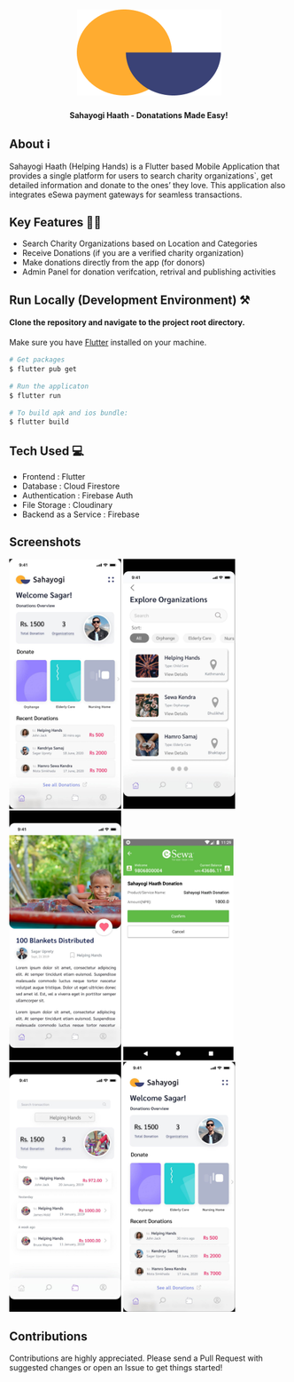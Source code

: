 <h1 align="center">
 <img src="./logo.png" />
</h1>
<h4 align="center"><b> Sahayogi Haath - Donatations Made Easy!</b></h4>
<div align="center">

</div>

## About ℹ️ 

Sahayogi Haath (Helping Hands) is a Flutter based Mobile Application that provides a single platform for users to search charity organizations`, get detailed information and donate to the ones’ they love. This application also integrates eSewa payment gateways for seamless transactions. 

## Key Features 🧑‍💻

- Search Charity Organizations based on Location and Categories
- Receive Donations (if you are a verified charity organization)
- Make donations directly from the app (for donors)
- Admin Panel for donation verifcation, retrival and publishing activities

## Run Locally (Development Environment) ⚒️

#### Clone the repository and navigate to the project root directory. 
Make sure you have [Flutter](https://docs.flutter.dev/get-started/install) installed on your machine.

```bash
# Get packages
$ flutter pub get
```

```bash
# Run the applicaton
$ flutter run
```

```bash
# To build apk and ios bundle:
$ flutter build
```

## Tech Used 💻

- Frontend : Flutter
- Database : Cloud Firestore
- Authentication : Firebase Auth
- File Storage : Cloudinary
- Backend as a Service : Firebase

  
## Screenshots 

  <img src="./screenshots/dashboard.jpeg" height=450 />
  <img src="./screenshots/explore.jpeg" height=450 />
  <img src="./screenshots/org-detail.jpeg" height=450 />
  <img src="./screenshots/esewa.jpeg" height=400/>
  <img src="./screenshots/donations.jpeg" height=450 />
  <img src="screenshots/dashboard.jpeg" height=450 />
  

## Contributions

Contributions are highly appreciated. Please send a Pull Request with suggested changes or open an Issue to get things started!
